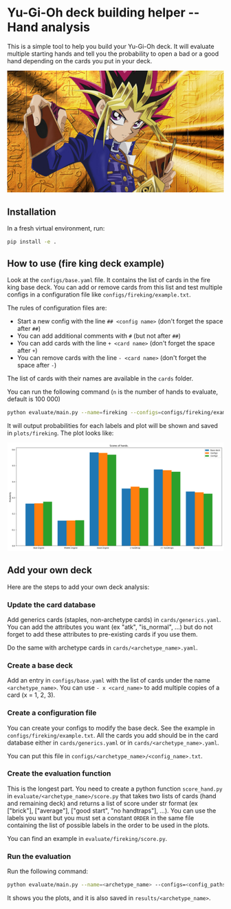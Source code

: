# Yu-Gi-Oh deck building helper -- Hand analysis

This is a simple tool to help you build your Yu-Gi-Oh deck. It will evaluate multiple
starting hands and tell you the probability to open a bad or a good hand depending on
the cards you put in your deck.

![alt text](./assets/yugioh.jpg)

## Installation

In a fresh virtual environment, run:

```bash
pip install -e .
```

## How to use (fire king deck example)

Look at the `configs/base.yaml` file. It contains the list of cards in the fire king
base deck. You can add or remove cards from this list and test multiple configs in a
configuration file like `configs/fireking/example.txt`.

The rules of configuration files are:

* Start a new config with the line `## <config name>` (don't forget the space after `##`)
* You can add additional comments with `#` (but not after `##`)
* You can add cards with the line `+ <card name>` (don't forget the space after `+`)
* You can remove cards with the line `- <card name>` (don't forget the space after `-`)

The list of cards with their names are available in the `cards` folder.

You can run the following command (`n` is the number of hands to evaluate, default is 100 000)

```bash
python evaluate/main.py --name=fireking --configs=configs/fireking/example.txt -n=10000
```

It will output probabilities for each labels and plot will be
shown and saved in `plots/fireking`. The plot looks like:

![alt text](./assets/result.png)

## Add your own deck

Here are the steps to add your own deck analysis:

### Update the card database

Add generics cards (staples, non-archetype cards) in `cards/generics.yaml`. You can add
the attributes you want (ex "atk", "is_normal", ...) but do not forget to add these
attributes to pre-existing cards if you use them.

Do the same with archetype cards in `cards/<archetype_name>.yaml`.

### Create a base deck

Add an entry in `configs/base.yaml` with the list of cards under the name `<archetype_name>`. You can use `- x <card_name>` to add multiple copies of a card
(x = 1, 2, 3).

### Create a configuration file

You can create your configs to modify the base deck. See the example in
`configs/fireking/example.txt`. All the cards you add should be in the card database
either in `cards/generics.yaml` or in `cards/<archetype_name>.yaml`.

You can put this file in `configs/<archetype_name>/<config_name>.txt`.

### Create the evaluation function

This is the longest part. You need to create a python function `score_hand.py`
in `evaluate/<archetype_name>/score.py` that takes two lists of cards (hand and remaining
deck) and returns a list of score under str format (ex ["brick"], ["average"],
["good start", "no handtraps"], ...).
You can use the labels you want but you must set a constant `ORDER` in the same file
containing the list of possible labels in the order to be used in the plots.

You can find an example in `evaluate/fireking/score.py`.

### Run the evaluation

Run the following command:

```bash
python evaluate/main.py --name=<archetype_name> --configs=<config_paths> -n=<number_of_hands>
```

It shows you the plots, and it is also saved in `results/<archetype_name>`.

